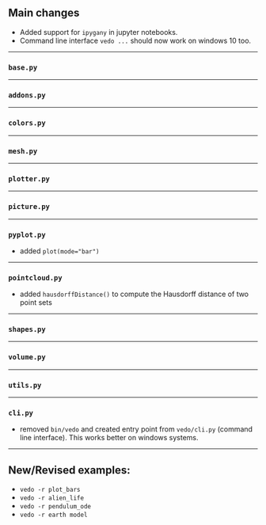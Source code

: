## Main changes

- Added support for `ipygany` in jupyter notebooks.
- Command line interface `vedo ...` should now work on windows 10 too.

---
### `base.py`

---
### `addons.py`

---
### `colors.py`

---
### `mesh.py`

---
### `plotter.py`

---
### `picture.py`

---
### `pyplot.py`

- added `plot(mode="bar")`

---
### `pointcloud.py`

- added `hausdorffDistance()` to compute the Hausdorff distance of two point sets

---
### `shapes.py`

---
### `volume.py`

---
### `utils.py`


---
### `cli.py`

- removed `bin/vedo` and created entry point from `vedo/cli.py` (command line interface).
This works better on windows systems.

-------------------------

## New/Revised examples:
- `vedo -r plot_bars`
- `vedo -r alien_life`
- `vedo -r pendulum_ode`
- `vedo -r earth model`



